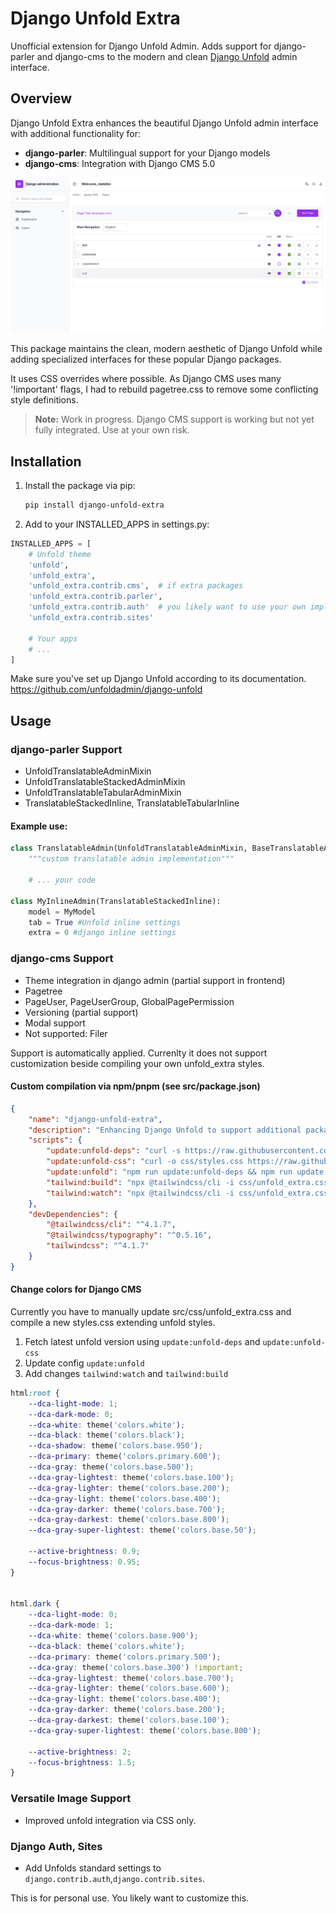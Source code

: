 # Django Unfold Extra

Unofficial extension for Django Unfold Admin. Adds support for django-parler and django-cms to the modern and
clean [Django Unfold](https://github.com/unfoldadmin/django-unfold) admin interface.

## Overview

Django Unfold Extra enhances the beautiful Django Unfold admin interface with additional functionality for:

- **django-parler**: Multilingual support for your Django models
- **django-cms**: Integration with Django CMS 5.0

![img.png](docs/img/cms-pagetree.png)

This package maintains the clean, modern aesthetic of Django Unfold while adding specialized interfaces for these
popular Django packages.

It uses CSS overrides where possible. As Django CMS uses many '!important' flags, I had to rebuild pagetree.css to
remove some conflicting style definitions.

> **Note:** Work in progress. Django CMS support is working but not yet fully integrated. Use at your own risk.

## Installation

1. Install the package via pip:
   ```bash
   pip install django-unfold-extra
   ```

2. Add to your INSTALLED_APPS in settings.py:

```python
INSTALLED_APPS = [
    # Unfold theme
    'unfold',
    'unfold_extra',
    'unfold_extra.contrib.cms',  # if extra packages
    'unfold_extra.contrib.parler',
    'unfold_extra.contrib.auth'  # you likely want to use your own implementation
    'unfold_extra.contrib.sites'

    # Your apps
    # ...
]
```

Make sure you've set up Django Unfold according to its documentation.
https://github.com/unfoldadmin/django-unfold

## Usage

### django-parler Support

- UnfoldTranslatableAdminMixin
- UnfoldTranslatableStackedAdminMixin
- UnfoldTranslatableTabularAdminMixin
- TranslatableStackedInline, TranslatableTabularInline

#### Example use:

```python
class TranslatableAdmin(UnfoldTranslatableAdminMixin, BaseTranslatableAdmin):
    """custom translatable admin implementation"""

    # ... your code

class MyInlineAdmin(TranslatableStackedInline):
    model = MyModel
    tab = True #Unfold inline settings
    extra = 0 #django inline settings
```

### django-cms Support

- Theme integration in django admin (partial support in frontend)
- Pagetree
- PageUser, PageUserGroup, GlobalPagePermission
- Versioning (partial support)
- Modal support
- Not supported: Filer

Support is automatically applied. Currenlty it does not support customization beside compiling your own unfold_extra styles.

#### Custom compilation via npm/pnpm (see src/package.json)

```json
{
	"name": "django-unfold-extra",
	"description": "Enhancing Django Unfold to support additional packages",
	"scripts": {
		"update:unfold-deps": "curl -s https://raw.githubusercontent.com/unfoldadmin/django-unfold/main/package.json | jq -r '[\"tailwindcss@\" + .dependencies.tailwindcss, \"@tailwindcss/typography@\" + .devDependencies[\"@tailwindcss/typography\"]] | join(\" \")' | xargs npm install --save-dev",
		"update:unfold-css": "curl -o css/styles.css https://raw.githubusercontent.com/unfoldadmin/django-unfold/main/src/unfold/styles.css",
		"update:unfold": "npm run update:unfold-deps && npm run update:unfold-config",
		"tailwind:build": "npx @tailwindcss/cli -i css/unfold_extra.css -o ../static/unfold_extra/css/styles.css --minify",
		"tailwind:watch": "npx @tailwindcss/cli -i css/unfold_extra.css -o ../static/unfold_extra/css/styles.css --watch --minify"
	},
	"devDependencies": {
		"@tailwindcss/cli": "^4.1.7",
		"@tailwindcss/typography": "^0.5.16",
		"tailwindcss": "^4.1.7"
	}
}
```

#### Change colors for Django CMS

Currently you have to manually update src/css/unfold_extra.css and compile a new styles.css extending unfold styles. 

1. Fetch latest unfold version using `update:unfold-deps` and `update:unfold-css`
2. Update config `update:unfold`
3. Add changes `tailwind:watch` and `tailwind:build`


```css
html:root {
    --dca-light-mode: 1;
    --dca-dark-mode: 0;
    --dca-white: theme('colors.white');
    --dca-black: theme('colors.black');
    --dca-shadow: theme('colors.base.950');
    --dca-primary: theme('colors.primary.600');
    --dca-gray: theme('colors.base.500');
    --dca-gray-lightest: theme('colors.base.100');
    --dca-gray-lighter: theme('colors.base.200');
    --dca-gray-light: theme('colors.base.400');
    --dca-gray-darker: theme('colors.base.700');
    --dca-gray-darkest: theme('colors.base.800');
    --dca-gray-super-lightest: theme('colors.base.50');

    --active-brightness: 0.9;
    --focus-brightness: 0.95;
}


html.dark {
    --dca-light-mode: 0;
    --dca-dark-mode: 1;
    --dca-white: theme('colors.base.900');
    --dca-black: theme('colors.white');
    --dca-primary: theme('colors.primary.500');
    --dca-gray: theme('colors.base.300') !important;
    --dca-gray-lightest: theme('colors.base.700');
    --dca-gray-lighter: theme('colors.base.600');
    --dca-gray-light: theme('colors.base.400');
    --dca-gray-darker: theme('colors.base.200');
    --dca-gray-darkest: theme('colors.base.100');
    --dca-gray-super-lightest: theme('colors.base.800');

    --active-brightness: 2;
    --focus-brightness: 1.5;
}

```

### Versatile Image Support

- Improved unfold integration via CSS only.


### Django Auth, Sites

- Add Unfolds standard settings to `django.contrib.auth`,`django.contrib.sites`.

This is for personal use. You likely want to customize this. 